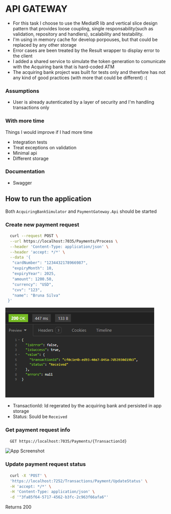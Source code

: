 
# API GATEWAY

- For this task I choose to use the MediatR lib and vertical slice design pattern that provides loose coupling, single responsability(such as validation, repository and handlers), scalability and testability.
- I'm using in memory cache for develop porpouses, but that could be replaced by any other storage
- Error cases are been treated by the Result wrapper to display error to the client
- I added a shared service to simulate the token generation to comunicate with the Acquiring bank that is hard-coded ATM
- The acquiring bank project was built for tests only and therefore has not any kind of good practices (with more that could be different) :( 

### Assumptions
- User is already autenticated by a layer of security and I'm handling transactions only

### With more time
Things I would improve if I had more time
- Integration tests
- Treat exceptions on validation
- Minimal api
- Different storage

### Documentation
- Swagger

## How to run the application
Both `AcquiringBankSimulator` and `PaymentGateway.Api` should be started

### Create new payment request
```bash
  curl --request POST \
  --url https://localhost:7035/Payments/Process \
  --header 'Content-Type: application/json' \
  --header 'accept: */*' \
  --data '{
   "cardNumber": "1234432178966987",
   "expiryMonth": 10,
   "expiryYear": 2025,
   "amount": 1200.50,
   "currency": "USD",
   "cvv": "123",
   "name": "Bruna Silva"
 }'
```
![App Screenshot](Screenshot1.png)
- TransactionId: Id regerated by the acquiring bank and persisted in app storage 
- Status: Sould be `Received`

### Get payment request info
```bash
  GET https://localhost:7035/Payments/{TransactionId}
```
![App Screenshot](https://via.placeholder.com/468x300?text=App+Screenshot+Here)

### Update payment request status
```bash
  curl -X 'POST' \
  'https://localhost:7252/Transactions/Payment/UpdateStatus' \
  -H 'accept: */*' \
  -H 'Content-Type: application/json' \
  -d '"3fa85f64-5717-4562-b3fc-2c963f66afa6"'
```
Returns 200

